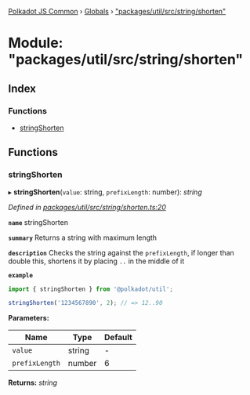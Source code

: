[Polkadot JS Common](../README.md) › [Globals](../globals.md) › ["packages/util/src/string/shorten"](_packages_util_src_string_shorten_.md)

# Module: "packages/util/src/string/shorten"

## Index

### Functions

* [stringShorten](_packages_util_src_string_shorten_.md#stringshorten)

## Functions

###  stringShorten

▸ **stringShorten**(`value`: string, `prefixLength`: number): *string*

*Defined in [packages/util/src/string/shorten.ts:20](https://github.com/polkadot-js/common/blob/db61ea30/packages/util/src/string/shorten.ts#L20)*

**`name`** stringShorten

**`summary`** Returns a string with maximum length

**`description`** 
Checks the string against the `prefixLength`, if longer than double this, shortens it by placing `..` in the middle of it

**`example`** 
<BR>

```javascript
import { stringShorten } from '@polkadot/util';

stringShorten('1234567890', 2); // => 12..90
```

**Parameters:**

Name | Type | Default |
------ | ------ | ------ |
`value` | string | - |
`prefixLength` | number | 6 |

**Returns:** *string*
